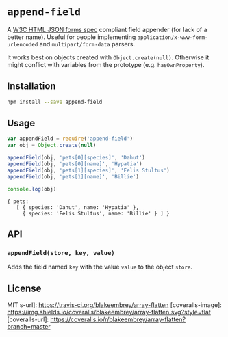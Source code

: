 # `append-field`

A [W3C HTML JSON forms spec](http://www.w3.org/TR/html-json-forms/) compliant
field appender (for lack of a better name). Useful for people implementing
`application/x-www-form-urlencoded` and `multipart/form-data` parsers.

It works best on objects created with `Object.create(null)`. Otherwise it might
conflict with variables from the prototype (e.g. `hasOwnProperty`).

## Installation

```sh
npm install --save append-field
```

## Usage

```javascript
var appendField = require('append-field')
var obj = Object.create(null)

appendField(obj, 'pets[0][species]', 'Dahut')
appendField(obj, 'pets[0][name]', 'Hypatia')
appendField(obj, 'pets[1][species]', 'Felis Stultus')
appendField(obj, 'pets[1][name]', 'Billie')

console.log(obj)
```

```text
{ pets:
   [ { species: 'Dahut', name: 'Hypatia' },
     { species: 'Felis Stultus', name: 'Billie' } ] }
```

## API

### `appendField(store, key, value)`

Adds the field named `key` with the value `value` to the object `store`.

## License

MIT
s-url]: https://travis-ci.org/blakeembrey/array-flatten
[coveralls-image]: https://img.shields.io/coveralls/blakeembrey/array-flatten.svg?style=flat
[coveralls-url]: https://coveralls.io/r/blakeembrey/array-flatten?branch=master
